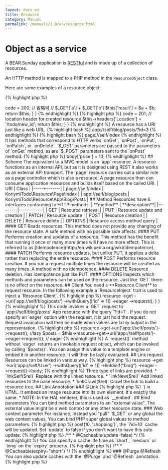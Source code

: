 ```yaml
---
layout: docs-en
title: Resource
category: Manual
permalink: /manuals/1.0/en/resource.html
---
```


# Object as a service

A BEAR.Sunday application is [RESTful](http://en.wikipedia.org/wiki/Representational_state_transfer) and is made up of a collection of resources.

An HTTP method is mapped to a PHP method in the `ResourceObject` class.

Here are some examples of a resource object:

{% highlight php %}
<?php
class Index extends ResourceObject
{
    public function onGet($a, $b)
    {
        $this->code = 200; // 省略可
        // $_GET['a'] + $_GET['b']
        $this['result'] = $a + $b;

        return $this;
    }
}
{% endhighlight %}

{% highlight php %}
<?php
class Todo extends ResourceObject
{
    public function onPost($id, $todo)
    {
        // status code
        $this->code = 201;
        // location header for created resource
        $this->headers['Location'] = '/todo/new_id'; 
        
        return $this;
    }
}
{% endhighlight %}

A resource has a URI just like a web URL. 
{% highlight bash %}
app://self/blog/posts/?id=3
{% endhighlight %}

{% highlight bash %}
page://self/index
{% endhighlight %}
  
It has methods that correspond to HTTP verbs `onGet`, `onPost`, `onPut`, `onPatch`, or `onDelete`.
`$_GET` parameters are passed to the parameters of `onGet` method, as are `$_POST` parameters sent to the `onPost` method. 

{% highlight php %}
<?php
    class User
    {
        public function onGet($id, $todo)
        {
            // $id   <= $_GET['id']
            // $todo <= $_GET['todo']
{% endhighlight %}

The format defined by `content-type` header will handle the passing of parameters to be sent to `onPut`,`onPatch` or `onDelete`.

{% highlight php %}
<?php
    class User
    {
        public function onPut($id, $todo)
        {
            // `x-www-form-urlencoded` or `application/json`
            $id
{% endhighlight %}

The resource state (`code`,`headers` or`body`) is handled by these method using the given parameters. Then the resource class returns itself(`$this`). 

### Syntax sugar

Access to the body property has some syntactic sugar. 
{% highlight php %}
<?php

$this['price'] = 10;
// is same as
$this->body['price'] = 10;
{% endhighlight %}

## Scheme

The equivalent to a MVC model is an `app` resource. A resource functions as an internal API, but as it is designed using REST it also works as an external API transport.
The `page` resource carries out a similar role as a page controller which is also a resource. A page resource then can consume application resources and builds itself based on the called URI.

| URI | Class |
|-----+-------|
| page://self/index | Koriym\Todo\Resource\Page\Index |
| app://self/blog/posts | Koriym\Todo\Resource\App\Blog\Posts |

## Method

Resources have 6 interfaces conforming to HTTP methods.

| **method** | **description**|
|--------|------------|
| GET | Resource retrieval |
| PUT | Resource update and creation |
| PATCH | Resource update |
| POST | Resource creation |
| DELETE | Resource delete |
| OPTIONS | Resource access method query |

#### GET 
Reads resources. This method does not provide any changing of the resource state. A safe method with no possible side affects.

#### PUT 
Performs creation and updates of a resource. This method has the benefit that running it once or many more times will have no more effect. This is referred to as [Idempotence](http://en.wikipedia.org/wiki/Idempotence).

#### PATCH

Performs resource updates, but unlike PUT, it applies a delta rather than replacing the entire resource. 

#### POST 
Performs resource creation. If you run a request multiple times the resource will be created as many times. A method with no idempotence.

#### DELETE 
Resource deletion. Has idempotence just like PUT.

#### OPTIONS 
Inspects which methods and parameters can be used on the resource. Just like `GET` there is no effect on the resource.


## Client

You need a **Resource Client** to request resource. In the following example a `ResourceInject` trait is used to inject a `Resource Client`.

{% highlight php %}
<?php

use BEAR\Sunday\Inject\ResourceInject;

class Index extends ResourceObject
{
    use ResourceInject;

    public function onGet($a, $b)
    {
        $this['post'] = $this
            ->resource
            ->get
            ->uri('app://self/blog/posts')
            ->withQuery(['id' => 1])
            ->eager
            ->request();
    }
}
{% endhighlight %}

This code invokes a `GET` request to `app://self/blog/posts` App resource with the query `?id=1` .
If you do not specify an `eager` option with the request, it is just hold the request. Request invocation will then be made when values are lazily output in the representation.

{% highlight php %}
<?php
$posts = $this->resource->get->uri('app://self/posts')->request(); //lazy
$posts = $this->resource->get->uri('app://self/posts')->eager->request(); // eager
{% endhighlight %}

A `request()` method without `eager` returns an invokable request object, which can be invoked by calling `$posts()`.
You can assign this value to a template engine or embed it in another resource. It will then be lazily evaluated.

## Link request

Resources can be linked in various way.

{% highlight php %}
<?php
$blog = $this
    ->resource
    ->get
    ->uri('app://self/User')
    ->withQuery(['id' => 1])
    ->linkSelf("blog")
    ->eager
    ->request()->body;
{% endhighlight %}

Three type of links are provided. 

 * `linkSelf($rel)` Replace with the linked resource.
 * `linkNew($rel)`  Add linked resources to the base resource.
 * `linkCrawl($rel)` Crawl the link to build a resource tree.

## Link Annotation

### @Link
{% highlight php %}
<?php
    /**
     * @Link(rel="profile", href="/profile{?id}")
     */
    public function onGet($id)
{% endhighlight %}

Set the link with `rel` key name and `href` resource URI. 

 * NOTE: When using the `hal` context, `@Link` is used for a HAL link.

{% highlight php %}
<?php
use BEAR\Resource\Annotation\Link;

/**
 * @Link(crawl="post-tree", rel="post", href="app://self/post?author_id={id}")
 */
public function onGet($id = null)
{% endhighlight %}

A `crawl` tagged link will then be [crawled](https://github.com/koriym/BEAR.Resource#crawl) with `linkCrawl`.

Find out more about the `@Link` annotation at  BEAR.Resource [README](https://github.com/bearsunday/BEAR.Resource/blob/1.x/README.md).

### @Embed
{% highlight php %}
<?php
use BEAR\Resource\Annotation\Embed;

    /**
     * @Embed(rel="website", src="/website{?id}")
     */
    public function onGet($id)
{% endhighlight %}

You can embed another resource by using `src`. Just think of a regular image tag (`<img src="...">`) in HTML. It embeds an image resource into its own element. It's exactly the same.

 * NOTE: In the HAL renderer, this is used as `__embed`.

## Bind parameters

You can bind method parameters to an "external value". The external value might be a web context or any other resource state.

### Web context parameter

For instance, Instead you "pull" `$_GET` or any global the web context values, You can bind PHP super global values to method parameters.

{% highlight php %}
<?php
use Ray\WebContextParam\Annotation\QueryParam;

    /**
     * @QueryParam("id")
     */
    public function foo($id = null)
    {
      // $id = $_GET['id'];
{% endhighlight %}

The above example is a case where a key name and the parameter name are the same.
You can specify `key` and `param` values when they don't match.

{% highlight php %}
<?php
use Ray\WebContextParam\Annotation\CookieParam;

    /**
     * @CookieParam(key="id", param="tokenId")
     */
    public function foo($tokenId = null)
    {
      // $tokenId = $_COOKIE['id'];
{% endhighlight %}

Full List

{% highlight php %}
<?php

use Ray\WebContextParam\Annotation\QueryParam;
use Ray\WebContextParam\Annotation\CookieParam;
use Ray\WebContextParam\Annotation\EnvParam;
use Ray\WebContextParam\Annotation\FormParam;
use Ray\WebContextParam\Annotation\ServerParam;

    /**
     * @QueryParam(key="id", param="userId")
     * @CookieParam(key="id", param="tokenId")
     * @EnvParam("app_mode")
     * @FormParam("token")
     * @ServerParam(key="SERVER_NAME", param="server")
     */
    public function foo($userId = null, $tokenId = "0000", $app_mode = null, $token = null, $server = null)
    {
       // $userId   = $_GET['id'];
       // $tokenId  = $_COOKIE['id'] or "0000" when unset;
       // $app_mode = $_ENV['app_mode'];
       // $token    = $_POST['token'];
       // $server   = $_SERVER['SERVER_NAME'];
{% endhighlight %}

This `bind parameter` is also very useful for testing.

### Resource Parameter

We can bind the status of another resource to a parameter with the `@ResourceParam` annotation.

{% highlight php %}
<?php
/**
 * @ResourceParam(param=“name”, uri="app://self//login#nickname")
 */
public function onGet($name)
{
{% endhighlight %}

In this example the `nickname` property of `app://self//login` is bound to `$name`.

## Resource cache

### @Cacheable

{% highlight php %}
<?php
/**
 * @Cacheable
 */
class User extends ResourceObject
{% endhighlight %}

`@Cacheable` annotated resource objects are cached without a time limit.
The cache will be updated by any non-GET request on the same class  with no expiry time (unless you specify one). A parameter is inspected to determine identity of the resource.

`@Cacheable` annotated resource objects will have `Last-Modified` and `ETag` headers added automatically.

{% highlight php %}
<?php

/**
 * @Cacheable
 */
class Todo
{
    public function onGet($id)
    {
        // read
    }

    public function onPost($id, $name)
    {
        // update
    }
}
{% endhighlight %}

For example, when a request is made to `->post(10, 'shopping')`, the `?id=10` cache will be updated.

Set `update` to false if you don't want to have this auto update.

{% highlight php %}
/**
 * @Cacheable(update=false)
 */
{% endhighlight %}

You can specify a cache life time as `short`, `medium` or `long` on the  `expiry` property.

{% highlight php %}
/**
 * @Cacheable(expiry="short")
 */
{% endhighlight %}


### @Purge @Refresh

You can also update caches with the `@Purge` and `@Refresh` annotation.

{% highlight php %}
<?php
/**
 * @Purge(uri="app://self/user/friend?user_id={id}")
 * @Refresh(uri="app://self/user/profile?user_id={id}")
 */
public function onPut($id, $name, $age)
{% endhighlight %}

You can update the cache for another resource class or even multiple resources at once. `@Purge` deletes a cache where `@Refresh` will recreate cache data.
